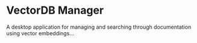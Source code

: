 # VectorDB Manager

A desktop application for managing and searching through documentation using vector embeddings...
